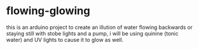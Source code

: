 # flowing-glowing

this is an arduino project to create an illution of water flowing backwards or staying still with stobe lights and a pump, i will be using quinine (tonic water) and UV lights to cause it to glow as well.
